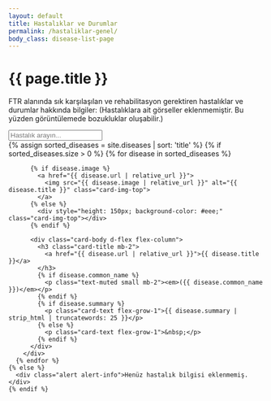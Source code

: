 ```yaml
---
layout: default
title: Hastalıklar ve Durumlar
permalink: /hastaliklar-genel/
body_class: disease-list-page
---
```


<div class="container mt-4">
  <h1>{{ page.title }}</h1>

  <p class="lead text-center mb-4">
    FTR alanında sık karşılaşılan ve rehabilitasyon gerektiren hastalıklar ve durumlar hakkında bilgiler:
    (Hastalıklara ait görseller eklenmemiştir. Bu yüzden görüntülemede bozukluklar oluşabilir.)
  </p>

  <!-- 🔍 Arama Kutusu -->
  <div class="mb-4">
    <input type="text" id="searchInputDiseases" class="form-control" placeholder="Hastalık arayın...">
  </div>

  <div class="disease-list grid-container mt-4">
    {% assign sorted_diseases = site.diseases | sort: 'title' %}
    {% if sorted_diseases.size > 0 %}
      {% for disease in sorted_diseases %}
        <div class="card disease-card h-100"
             id="disease-{{ disease.title | slugify }}"
             data-disease-tag="{{ disease.disease_tag }}"
             data-title="{{ disease.title | downcase }}"
             data-summary="{{ disease.summary | downcase }}">

          {% if disease.image %}
            <a href="{{ disease.url | relative_url }}">
              <img src="{{ disease.image | relative_url }}" alt="{{ disease.title }}" class="card-img-top">
            </a>
          {% else %}
            <div style="height: 150px; background-color: #eee;" class="card-img-top"></div>
          {% endif %}

          <div class="card-body d-flex flex-column">
            <h3 class="card-title mb-2">
              <a href="{{ disease.url | relative_url }}">{{ disease.title }}</a>
            </h3>
            {% if disease.common_name %}
              <p class="text-muted small mb-2"><em>({{ disease.common_name }})</em></p>
            {% endif %}
            {% if disease.summary %}
              <p class="card-text flex-grow-1">{{ disease.summary | strip_html | truncatewords: 25 }}</p>
            {% else %}
              <p class="card-text flex-grow-1">&nbsp;</p>
            {% endif %}
          </div>
        </div>
      {% endfor %}
    {% else %}
      <div class="alert alert-info">Henüz hastalık bilgisi eklenmemiş.</div>
    {% endif %}
  </div>
</div>

<!-- 🔧 JavaScript: Canlı Arama -->
<script>
  document.addEventListener("DOMContentLoaded", function () {
    const input = document.getElementById("searchInputDiseases");
    const items = document.querySelectorAll(".disease-card");

    input.addEventListener("input", function () {
      const query = input.value.toLowerCase();

      items.forEach((item) => {
        const title = item.getAttribute("data-title");
        const summary = item.getAttribute("data-summary");

        if (title.includes(query) || summary.includes(query)) {
          item.style.display = "block";
        } else {
          item.style.display = "none";
        }
      });
    });
  });
</script>
